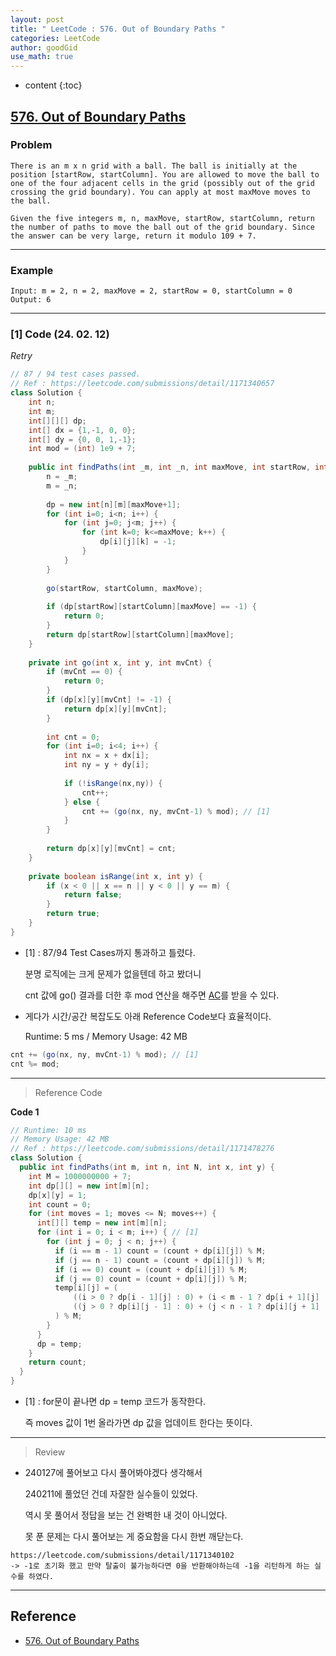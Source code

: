 ```yaml
---
layout: post
title: " LeetCode : 576. Out of Boundary Paths "
categories: LeetCode
author: goodGid
use_math: true
---
```

* content
{:toc}

## [576. Out of Boundary Paths]({{site.url}}/https://leetcode.com/problems/out-of-boundary-paths)

### Problem

```
There is an m x n grid with a ball. The ball is initially at the position [startRow, startColumn]. You are allowed to move the ball to one of the four adjacent cells in the grid (possibly out of the grid crossing the grid boundary). You can apply at most maxMove moves to the ball.

Given the five integers m, n, maxMove, startRow, startColumn, return the number of paths to move the ball out of the grid boundary. Since the answer can be very large, return it modulo 109 + 7.
```


---

### Example

```
Input: m = 2, n = 2, maxMove = 2, startRow = 0, startColumn = 0
Output: 6
```

---

### [1] Code (24. 02. 12)

*Retry*

``` java
// 87 / 94 test cases passed.
// Ref : https://leetcode.com/submissions/detail/1171340657
class Solution {
    int n;
    int m;
    int[][][] dp;
    int[] dx = {1,-1, 0, 0};
    int[] dy = {0, 0, 1,-1};
    int mod = (int) 1e9 + 7;
    
    public int findPaths(int _m, int _n, int maxMove, int startRow, int startColumn) {
        n = _m;
        m = _n;
        
        dp = new int[n][m][maxMove+1];
        for (int i=0; i<n; i++) {
            for (int j=0; j<m; j++) {
                for (int k=0; k<=maxMove; k++) {
                    dp[i][j][k] = -1;
                }
            }
        }
        
        go(startRow, startColumn, maxMove);
        
        if (dp[startRow][startColumn][maxMove] == -1) { 
            return 0;
        }
        return dp[startRow][startColumn][maxMove];
    }
    
    private int go(int x, int y, int mvCnt) {
        if (mvCnt == 0) {
            return 0;
        }
        if (dp[x][y][mvCnt] != -1) {
            return dp[x][y][mvCnt];
        }
        
        int cnt = 0;
        for (int i=0; i<4; i++) {
            int nx = x + dx[i];
            int ny = y + dy[i];
            
            if (!isRange(nx,ny)) {
                cnt++;
            } else {
                cnt += (go(nx, ny, mvCnt-1) % mod); // [1]
            }
        }
            
        return dp[x][y][mvCnt] = cnt;
    }
    
    private boolean isRange(int x, int y) {
        if (x < 0 || x == n || y < 0 || y == m) {
            return false;
        }
        return true;
    }
}
```

* [1] : 87/94 Test Cases까지 통과하고 틀렸다.

  분명 로직에는 크게 문제가 없을텐데 하고 봤더니 

  cnt 값에 go() 결과를 더한 후 mod 연산을 해주면 [AC](https://leetcode.com/submissions/detail/1172798377)를 받을 수 있다.

* 게다가 시간/공간 복잡도도 아래 Reference Code보다 효율적이다.

  Runtime: 5 ms / Memory Usage: 42 MB

``` java
cnt += (go(nx, ny, mvCnt-1) % mod); // [1]
cnt %= mod;
```

---

> Reference Code

**Code 1**

``` java
// Runtime: 10 ms
// Memory Usage: 42 MB
// Ref : https://leetcode.com/submissions/detail/1171478276
class Solution {
  public int findPaths(int m, int n, int N, int x, int y) {
    int M = 1000000000 + 7;
    int dp[][] = new int[m][n];
    dp[x][y] = 1;
    int count = 0;
    for (int moves = 1; moves <= N; moves++) {
      int[][] temp = new int[m][n];
      for (int i = 0; i < m; i++) { // [1]
        for (int j = 0; j < n; j++) {
          if (i == m - 1) count = (count + dp[i][j]) % M;
          if (j == n - 1) count = (count + dp[i][j]) % M;
          if (i == 0) count = (count + dp[i][j]) % M;
          if (j == 0) count = (count + dp[i][j]) % M;
          temp[i][j] = (
              ((i > 0 ? dp[i - 1][j] : 0) + (i < m - 1 ? dp[i + 1][j] : 0)) % M +
              ((j > 0 ? dp[i][j - 1] : 0) + (j < n - 1 ? dp[i][j + 1] : 0)) % M
          ) % M;
        }
      }
      dp = temp;
    }
    return count;
  }
}
```

* [1] : for문이 끝나면 dp = temp 코드가 동작한다.

  즉 moves 값이 1번 올라가면 dp 값을 업데이트 한다는 뜻이다.

---

> Review

* 240127에 풀어보고 다시 풀어봐야겠다 생각해서

  240211에 풀었던 건데 자잘한 실수들이 있었다.

  역시 못 풀어서 정답을 보는 건 완벽한 내 것이 아니었다.

  못 푼 문제는 다시 풀어보는 게 중요함을 다시 한번 깨닫는다.

```
https://leetcode.com/submissions/detail/1171340102
-> -1로 초기화 했고 만약 탈출이 불가능하다면 0을 반환해야하는데 -1을 리턴하게 하는 실수를 하였다.
```


---

## Reference

* [576. Out of Boundary Paths]({{site.url}}/https://leetcode.com/problems/out-of-boundary-paths)